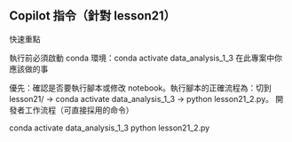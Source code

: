 ## Copilot 指令（針對 lesson21）

快速重點

執行前必須啟動 conda 環境：conda activate data_analysis_1_3
在此專案中你應該做的事

優先：確認是否要執行腳本或修改 notebook。執行腳本的正確流程為：切到 lesson21/ -> conda activate data_analysis_1_3 -> python lesson21_2.py。
開發者工作流程（可直接採用的命令）

conda activate data_analysis_1_3
python lesson21_2.py